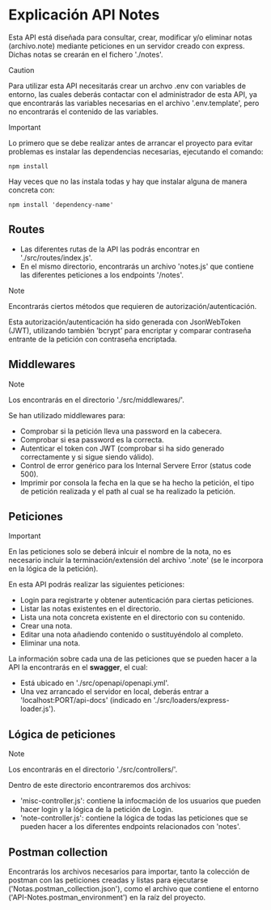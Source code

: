 # Explicación API Notes

Esta API está diseñada para consultar, crear, modificar y/o eliminar notas (archivo.note) mediante peticiones en un servidor creado con express. Dichas notas se crearán en el fichero './notes'.

> [!CAUTION]
> Para utilizar esta API necesitarás crear un archvo .env con variables de entorno, las cuales deberás contactar con el administrador de esta API, ya que encontrarás las variables necesarias en el archivo '.env.template', pero no encontrarás el contenido de las variables.

> [!IMPORTANT]
> Lo primero que se debe realizar antes de arrancar el proyecto para evitar problemas es instalar las dependencias necesarias, ejecutando el comando:
> ~~~
> npm install
> ~~~
>Hay veces que no las instala todas y hay que instalar alguna de manera concreta con:
> ~~~
> npm install 'dependency-name'
> ~~~

## Routes

- Las diferentes rutas de la API las podrás encontrar en './src/routes/index.js'.
- En el mismo directorio, encontrarás un archivo 'notes.js' que contiene las diferentes peticiones a los endpoints '/notes'.

> [!NOTE]
> Encontrarás ciertos métodos que requieren de autorización/autenticación.

Esta autorización/autenticación ha sido generada con JsonWebToken (JWT), utilizando también 'bcrypt' para encriptar y comparar contraseña entrante de la petición con contraseña encriptada.

## Middlewares

> [!NOTE]
> Los encontrarás en el directorio './src/middlewares/'.

Se han utilizado middlewares para:
- Comprobar si la petición lleva una password en la cabecera.
- Comprobar si esa password es la correcta.
- Autenticar el token con JWT (comprobar si ha sido generado correctamente y si sigue siendo válido).
- Control de error genérico para los Internal Servere Error (status code 500).
- Imprimir por consola la fecha en la que se ha hecho la petición, el tipo de petición realizada y el path al cual se ha realizado la petición.

## Peticiones

> [!IMPORTANT]
> En las peticiones solo se deberá inlcuir el nombre de la nota, no es necesario incluir la terminación/extensión del archivo '.note' (se le incorpora en la lógica de la petición).

En esta API podrás realizar las siguientes peticiones:
- Login para registrarte y obtener autenticación para ciertas peticiones.
- Listar las notas existentes en el directorio.
- Lista una nota concreta existente en el directorio con su contenido.
- Crear una nota.
- Editar una nota añadiendo contenido o sustituyéndolo al completo.
- Eliminar una nota.

La información sobre cada una de las peticiones que se pueden hacer a la API la encontrarás en el **swagger**, el cual:
- Está ubicado en './src/openapi/openapi.yml'.
- Una vez arrancado el servidor en local, deberás entrar a 'localhost:PORT/api-docs' (indicado en './src/loaders/express-loader.js').

## Lógica de peticiones

> [!NOTE]
> Los encontrarás en el directorio './src/controllers/'.

Dentro de este directorio encontraremos dos archivos:
- 'misc-controller.js': contiene la infocmación de los usuarios que pueden hacer login y la lógica de la petición de Login.
- 'note-controller.js': contiene la lógica de todas las peticiones que se pueden hacer a los diferentes endpoints relacionados con 'notes'.

## Postman collection

Encontrarás los archivos necesarios para importar, tanto la colección de postman con las peticiones creadas y listas para ejecutarse ('Notas.postman_collection.json'), como el archivo que contiene el entorno ('API-Notes.postman_environment') en la raíz del proyecto.
